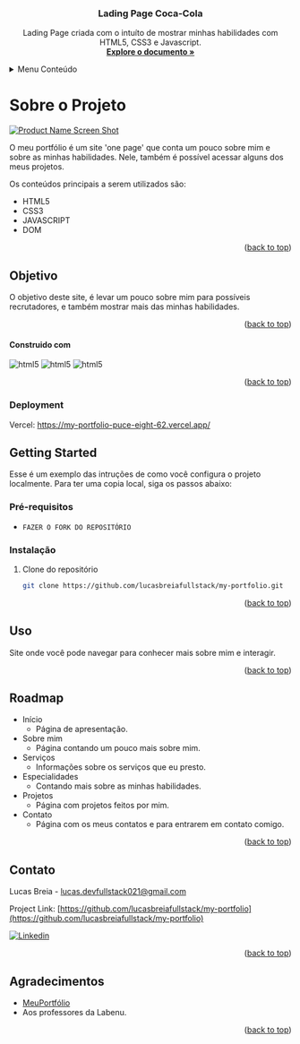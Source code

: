 
<h3 align="center">Lading Page Coca-Cola</h3>
<a name="readme-top"></a>

<p align="center">
    Lading Page criada com o intuíto de mostrar minhas habilidades com HTML5, CSS3 e Javascript.
    <br />
    <a href="https://my-portfolio-puce-eight-62.vercel.app/"><strong>Explore o documento »</strong></a>
    <br />
  </p>
</div>

<!-- TABLE OF CONTENTS -->
<details>
  <summary>Menu Conteúdo</summary>
  <ol>
    <li>
      <a href="#sobre-o-projeto">Sobre o Projeto</a>
      <ul>
        <li><a href="#objetivo">Objetivo</a></li>
      </ul>
	      <li> <a href='#requisitos'>Requisitos</a></li>
    </li>
    <li>
      <a href="#construido-com">Construído com:</a>
      <ul>
        <li><a href="#deployment">Deployment</a></li>
        <li><a href="#getting-started">Getting Started</a></li>
      </ul>
    </li>
    <li><a href="#uso">Uso</a></li>
    <li><a href="#roadmap">Roadmap</a></li>
    <li><a href="#contato">Contato</a></li>
    <li><a href="#agradecimentos">Agradecimentos</a></li>
  </ol>
</details>

<!-- ABOUT THE PROJECT-->
# **Sobre o Projeto**

[![Product Name Screen Shot][product-screenshot]](www.exemplo.com)

O meu portfólio é um site 'one page' que conta um pouco sobre mim e sobre as minhas habilidades.
Nele, também é possível acessar alguns dos meus projetos.

Os conteúdos principais a serem utilizados são:

- HTML5
- CSS3
- JAVASCRIPT
- DOM

<p align="right">(<a href="#readme-top">back to top</a>)</p>

<!-- GOAL-->
## **Objetivo**
O objetivo deste site, é levar um pouco sobre mim para possíveis recrutadores, e também mostrar mais das minhas habilidades.

<p align="right">(<a href="#readme-top">back to top</a>)</p>

<!-- BUILD WITH -->
#### **Construido com**

 <img 
    alt="html5" src="https://img.shields.io/badge/HTML5-E34F26?style=for-the-badge&logo=html5&logoColor=white" />
    <img 
    alt="html5" src="https://img.shields.io/badge/CSS3-1572B6?style=for-the-badge&logo=css3&logoColor=white" />
    <img 
    alt="html5" src="https://img.shields.io/badge/JavaScript-F7DF1E?style=for-the-badge&logo=javascript&logoColor=black" />

<p align="right">(<a href="#readme-top">back to top</a>)</p>

<!-- DEPLOYMENT -->
### **Deployment**

Vercel:
https://my-portfolio-puce-eight-62.vercel.app/

<!-- GETTING STARTED -->
## Getting Started 

Esse é um exemplo das intruções de como você configura o projeto localmente.
Para ter uma copia local, siga os passos abaixo:

### Pré-requisitos

* ```FAZER O FORK DO REPOSITÓRIO```

### Instalação

1. Clone do repositório
   ```sh
   git clone https://github.com/lucasbreiafullstack/my-portfolio.git
   ```


<p align="right">(<a href="#readme-top">back to top</a>)</p>

<!-- USAGE -->
## Uso

Site onde você pode navegar para conhecer mais sobre mim e interagir.

<p align="right">(<a href="#readme-top">back to top</a>)</p>

<!-- ROADMAP -->
## Roadmap

-  Início
	* Página de apresentação. 
-  Sobre mim
	* Página contando um pouco mais sobre mim.
-  Serviços
    * Informações sobre os serviços que eu presto.
-  Especialidades
    * Contando mais sobre as minhas habilidades.
-  Projetos
    * Página com projetos feitos por mim.
-  Contato
    * Página com os meus contatos e para entrarem em contato comigo.

<p align="right">(<a href="#readme-top">back to top</a>)</p>

<!-- CONTACT -->
## Contato

Lucas Breia  - lucas.devfullstack021@gmail.com

Project Link: [https://github.com/lucasbreiafullstack/my-portfolio](https://github.com/lucasbreiafullstack/my-portfolio)
<br/>

[![Linkedin](https://img.shields.io/badge/linkedin-%230A66C2.svg?&style=for-the-badge&logo=linkedin&logoColor=white&link=https://www.linkedin.com/in/andrejaques/)](https://www.linkedin.com/in/lucas-breia/)

<p align="right">(<a href="#readme-top">back to top</a>)</p>

<!-- ACKNOWLEDGMENTS -->
## Agradecimentos

* [MeuPortfólio](https://my-portfolio-puce-eight-62.vercel.app/)
* Aos professores da Labenu.
<p align="right">(<a href="#readme-top">back to top</a>)</p>

<!-- MARKDOWN LINKS & IMAGES -->
<!-- https://www.markdownguide.org/basic-syntax/#reference-style-links -->
[contributors-shield]: https://img.shields.io/github/contributors/marinajaudy/projeto-react-apis.svg?style=for-the-badge
[contributors-url]: https://github.com/marinajaudy/projeto-react-apis/graphs/contributors
[forks-shield]: https://img.shields.io/github/forks/marinajaudy/projeto-react-apis.svg?style=for-the-badge
[forks-url]: https://github.com/marinajaudy/projeto-react-apis/network/members
[stars-shield]: https://img.shields.io/github/stars/marinajaudy/projeto-react-apis.svg?style=for-the-badge
[stars-url]: https://github.com/marinajaudy/projeto-react-apis/stargazers
[issues-shield]: https://img.shields.io/github/issues/marinajaudy/projeto-react-apis.svg?style=for-the-badge
[issues-url]: https://github.com/marinajaudy/projeto-react-apis/issues
[license-shield]: https://img.shields.io/github/license/marinajaudy/projeto-react-apis.svg?style=for-the-badge
[license-url]: https://github.com/marinajaudy/projeto-react-apis/blob/master/LICENSE.txt
[linkedin-shield]: https://img.shields.io/badge/-LinkedIn-black.svg?style=for-the-badge&logo=linkedin&colorB=555
[linkedin-url]: https://linkedin.com/in/marinajaudy
[product-screenshot]: /image/portfolio.png
[Next.js]: https://img.shields.io/badge/next.js-000000?style=for-the-badge&logo=nextdotjs&logoColor=white
[Next-url]: https://nextjs.org/
[React.js]: https://img.shields.io/badge/React-20232A?style=for-the-badge&logo=react&logoColor=61DAFB
[HTML-url]: https://img.shields.io/badge/HTML5-E34F26?style=for-the-badge&logo=html5&logoColor=white
[Vue.js]: https://img.shields.io/badge/Vue.js-35495E?style=for-the-badge&logo=vuedotjs&logoColor=4FC08D
[Vue-url]: https://vuejs.org/
[Angular.io]: https://img.shields.io/badge/Angular-DD0031?style=for-the-badge&logo=angular&logoColor=white
[Angular-url]: https://angular.io/
[Svelte.dev]: https://img.shields.io/badge/Svelte-4A4A55?style=for-the-badge&logo=svelte&logoColor=FF3E00
[Svelte-url]: https://svelte.dev/
[Laravel.com]: https://img.shields.io/badge/Laravel-FF2D20?style=for-the-badge&logo=laravel&logoColor=white
[Laravel-url]: https://laravel.com
[Bootstrap.com]: https://img.shields.io/badge/Bootstrap-563D7C?style=for-the-badge&logo=bootstrap&logoColor=white
[Bootstrap-url]: https://getbootstrap.com
[JQuery.com]: https://img.shields.io/badge/jQuery-0769AD?style=for-the-badge&logo=jquery&logoColor=white
[JQuery-url]: https://jquery.com
[Styled-components]:https://img.shields.io/badge/styled--components-DB7093?style=for-the-badge&logo=styled-components&logoColor=white
[Styled-url]: https://www.styled-components.com/
[Chakra-UI]: https://img.shields.io/static/v1?style=for-the-badge&message=Chakra+UI&color=319795&logo=Chakra+UI&logoColor=FFFFFF&label=
[Chakra-url]: https://chakra-ui.com/getting-started